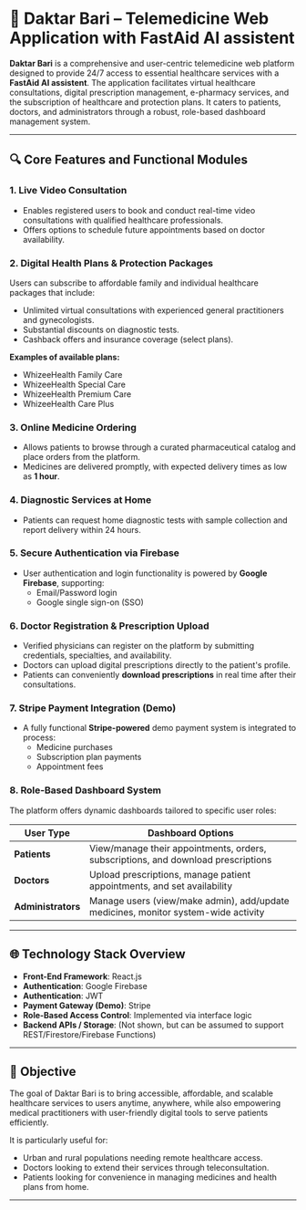 # 🏥 Daktar Bari – Telemedicine Web Application with FastAid AI assistent

**Daktar Bari** is a comprehensive and user-centric telemedicine web platform designed to provide 24/7 access to essential healthcare services with a **FastAid AI assistent**. The application facilitates virtual healthcare consultations, digital prescription management, e-pharmacy services, and the subscription of healthcare and protection plans. It caters to patients, doctors, and administrators through a robust, role-based dashboard management system.

---

## 🔍 Core Features and Functional Modules

### 1. Live Video Consultation
- Enables registered users to book and conduct real-time video consultations with qualified healthcare professionals.
- Offers options to schedule future appointments based on doctor availability.

### 2. Digital Health Plans & Protection Packages
Users can subscribe to affordable family and individual healthcare packages that include:
- Unlimited virtual consultations with experienced general practitioners and gynecologists.
- Substantial discounts on diagnostic tests.
- Cashback offers and insurance coverage (select plans).
  
**Examples of available plans:**
- WhizeeHealth Family Care
- WhizeeHealth Special Care
- WhizeeHealth Premium Care
- WhizeeHealth Care Plus

### 3. Online Medicine Ordering
- Allows patients to browse through a curated pharmaceutical catalog and place orders from the platform.
- Medicines are delivered promptly, with expected delivery times as low as **1 hour**.

### 4. Diagnostic Services at Home
- Patients can request home diagnostic tests with sample collection and report delivery within 24 hours.

### 5. Secure Authentication via Firebase
- User authentication and login functionality is powered by **Google Firebase**, supporting:
  - Email/Password login
  - Google single sign-on (SSO)

### 6. Doctor Registration & Prescription Upload
- Verified physicians can register on the platform by submitting credentials, specialties, and availability.
- Doctors can upload digital prescriptions directly to the patient's profile.
- Patients can conveniently **download prescriptions** in real time after their consultations.

### 7. Stripe Payment Integration (Demo)
- A fully functional **Stripe-powered** demo payment system is integrated to process:
  - Medicine purchases
  - Subscription plan payments
  - Appointment fees

### 8. Role-Based Dashboard System
The platform offers dynamic dashboards tailored to specific user roles:

| User Type     | Dashboard Options                                                                 |
|---------------|------------------------------------------------------------------------------------|
| **Patients**  | View/manage their appointments, orders, subscriptions, and download prescriptions |
| **Doctors**   | Upload prescriptions, manage patient appointments, and set availability           |
| **Administrators** | Manage users (view/make admin), add/update medicines, monitor system-wide activity |

---

## 🌐 Technology Stack Overview

- **Front-End Framework**: React.js  
- **Authentication**: Google Firebase 
- **Authentication**: JWT   
- **Payment Gateway (Demo)**: Stripe  
- **Role-Based Access Control**: Implemented via interface logic  
- **Backend APIs / Storage**: (Not shown, but can be assumed to support REST/Firestore/Firebase Functions)

---

## 🎯 Objective

The goal of Daktar Bari is to bring accessible, affordable, and scalable healthcare services to users anytime, anywhere, while also empowering medical practitioners with user-friendly digital tools to serve patients efficiently.

It is particularly useful for:
- Urban and rural populations needing remote healthcare access.
- Doctors looking to extend their services through teleconsultation.
- Patients looking for convenience in managing medicines and health plans from home.

---
